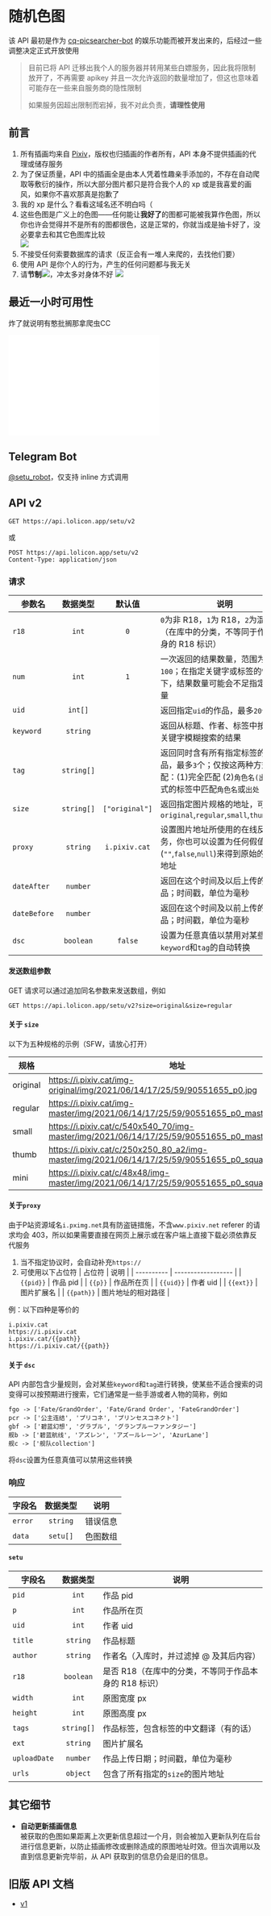 # 随机色图

该 API 最初是作为 [cq-picsearcher-bot](https://github.com/Tsuk1ko/cq-picsearcher-bot) 的娱乐功能而被开发出来的，后经过一些调整决定正式开放使用

> 目前已将 API 迁移出我个人的服务器并转用某些白嫖服务，因此我将限制放开了，不再需要 apikey 并且一次允许返回的数量增加了，但这也意味着可能存在一些来自服务商的隐性限制
>
> 如果服务因超出限制而宕掉，我不对此负责，**请理性使用**

## 前言

1. 所有插画均来自 [Pixiv](https://www.pixiv.net/)，版权也归插画的作者所有，API 本身不提供插画的代理或储存服务
2. 为了保证质量，API 中的插画全是由本人凭着性趣亲手添加的，不存在自动爬取等敷衍的操作，所以大部分图片都只是符合我个人的 xp 或是我喜爱的画风，如果你不喜欢那真是抱歉了
3. 我的 xp 是什么？看看这域名还不明白吗（
4. 这些色图是广义上的色图——任何能让**我好了**的图都可能被我算作色图，所以你也许会觉得并不是所有的图都很色，这是正常的，你就当成是抽卡好了，没必要拿去和其它色图库比较  
   ![](assets/img/xkst.png)
5. 不接受任何索要数据库的请求（反正会有一堆人来爬的，去找他们要）
6. 使用 API 是你个人的行为，产生的任何问题都与我无关
7. 请**节制**![](assets/img/jz.png)，冲太多对身体不好
   ![](assets/img/lx.jpg)

## 最近一小时可用性

炸了就说明有憨批搁那拿爬虫CC

<iframe src="availability.html" height="200" scrolling="no" style="border:none;margin:0"></iframe>

## Telegram Bot

[@setu_robot](https://t.me/setu_robot)，仅支持 inline 方式调用

## API v2

```
GET https://api.lolicon.app/setu/v2
```

或

```
POST https://api.lolicon.app/setu/v2
Content-Type: application/json
```

### 请求

| 参数名       |  数据类型  |     默认值     | 说明                                                                                                                         |
| ------------ | :--------: | :------------: | ---------------------------------------------------------------------------------------------------------------------------- |
| `r18`        |   `int`    |      `0`       | `0`为非 R18，`1`为 R18，`2`为混合（在库中的分类，不等同于作品本身的 R18 标识）                                               |
| `num`        |   `int`    |      `1`       | 一次返回的结果数量，范围为`1`到`100`；在指定关键字或标签的情况下，结果数量可能会不足指定的数量                               |
| `uid`        |  `int[]`   |                | 返回指定`uid`的作品，最多`20`个                                                                                              |
| `keyword`    |  `string`  |                | 返回从标题、作者、标签中按指定关键字模糊搜索的结果                                                                           |
| `tag`        | `string[]` |                | 返回同时含有所有指定标签的作品，最多`3`个；仅按这两种方式匹配：(1)完全匹配 (2)`角色名(出处)`形式的标签中匹配`角色名`或`出处` |
| `size`       | `string[]` | `["original"]` | 返回指定图片规格的地址，可选`original`,`regular`,`small`,`thumb`,`mini`                                                      |
| `proxy`      |  `string`  | `i.pixiv.cat`  | 设置图片地址所使用的在线反代服务，你也可以设置为任何假值(`""`,`false`,`null`)来得到原始的图片地址                            |
| `dateAfter`  |  `number`  |                | 返回在这个时间及以后上传的作品；时间戳，单位为毫秒                                                                           |
| `dateBefore` |  `number`  |                | 返回在这个时间及以前上传的作品；时间戳，单位为毫秒                                                                           |
| `dsc`        | `boolean`  |    `false`     | 设置为任意真值以禁用对某些缩写`keyword`和`tag`的自动转换                                                                     |

#### 发送数组参数

GET 请求可以通过追加同名参数来发送数组，例如

```
GET https://api.lolicon.app/setu/v2?size=original&size=regular
```

#### 关于 `size`

以下为五种规格的示例（SFW，请放心打开）

| 规格     | 地址                                                                                              |
| -------- | ------------------------------------------------------------------------------------------------- |
| original | https://i.pixiv.cat/img-original/img/2021/06/14/17/25/59/90551655_p0.jpg                          |
| regular  | https://i.pixiv.cat/img-master/img/2021/06/14/17/25/59/90551655_p0_master1200.jpg                 |
| small    | https://i.pixiv.cat/c/540x540_70/img-master/img/2021/06/14/17/25/59/90551655_p0_master1200.jpg    |
| thumb    | https://i.pixiv.cat/c/250x250_80_a2/img-master/img/2021/06/14/17/25/59/90551655_p0_square1200.jpg |
| mini     | https://i.pixiv.cat/c/48x48/img-master/img/2021/06/14/17/25/59/90551655_p0_square1200.jpg         |

#### 关于`proxy`

由于P站资源域名`i.pximg.net`具有防盗链措施，不含`www.pixiv.net` referer 的请求均会 403，所以如果需要直接在网页上展示或在客户端上直接下载必须依靠反代服务

1. 当不指定协议时，会自动补充`https://`
1. 可使用以下占位符
| 占位符     | 说明               |
| ---------- | ------------------ |
| `{{pid}}`  | 作品 pid           |
| `{{p}}`    | 作品所在页         |
| `{{uid}}`  | 作者 uid           |
| `{{ext}}`  | 图片扩展名         |
| `{{path}}` | 图片地址的相对路径 |

例：以下四种是等价的

```
i.pixiv.cat
https://i.pixiv.cat
i.pixiv.cat/{{path}}
https://i.pixiv.cat/{{path}}
```

#### 关于 `dsc`

API 内部包含少量规则，会对某些`keyword`和`tag`进行转换，使某些不适合搜索的词变得可以按预期进行搜索，它们通常是一些手游或者人物的简称，例如

```
fgo -> ['Fate/GrandOrder', 'Fate/Grand Order', 'FateGrandOrder']
pcr -> ['公主连结', 'プリコネ', 'プリンセスコネクト']
gbf -> ['碧蓝幻想', 'グラブル', 'グランブルーファンタジー']
舰b -> ['碧蓝航线', 'アズレン', 'アズールレーン', 'AzurLane']
舰c -> ['舰队collection']
```

将`dsc`设置为任意真值可以禁用这些转换

### 响应

| 字段名  | 数据类型 | 说明     |
| ------- | :------: | -------- |
| `error` | `string` | 错误信息 |
| `data`  | `setu[]` | 色图数组 |

#### `setu`

| 字段名       |  数据类型  | 说明                                                  |
| ------------ | :--------: | ----------------------------------------------------- |
| `pid`        |   `int`    | 作品 pid                                              |
| `p`          |   `int`    | 作品所在页                                            |
| `uid`        |   `int`    | 作者 uid                                              |
| `title`      |  `string`  | 作品标题                                              |
| `author`     |  `string`  | 作者名（入库时，并过滤掉 @ 及其后内容）               |
| `r18`        | `boolean`  | 是否 R18（在库中的分类，不等同于作品本身的 R18 标识） |
| `width`      |   `int`    | 原图宽度 px                                           |
| `height`     |   `int`    | 原图高度 px                                           |
| `tags`       | `string[]` | 作品标签，包含标签的中文翻译（有的话）                |
| `ext`        |  `string`  | 图片扩展名                                            |
| `uploadDate` |  `number`  | 作品上传日期；时间戳，单位为毫秒                      |
| `urls`       |  `object`  | 包含了所有指定的`size`的图片地址                      |

## 其它细节

- **自动更新插画信息**  
  被获取的色图如果距离上次更新信息超过一个月，则会被加入更新队列在后台进行信息更新，以防止插画修改或删除造成的原图地址时效。但当次调用以及直到信息更新完毕前，从 API 获取到的信息仍会是旧的信息。

## 旧版 API 文档

- [v1](setu-v1)
